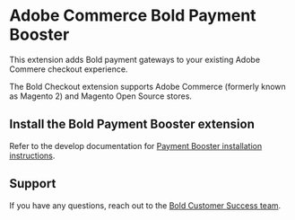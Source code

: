# Adobe Commerce Bold Payment Booster

This extension adds Bold payment gateways to your existing Adobe Commere checkout experience.

The Bold Checkout extension supports Adobe Commerce (formerly known as Magento 2) and Magento Open Source stores.

## Install the Bold Payment Booster extension

Refer to the develop documentation for [Payment Booster installation instructions](https://developer.boldcommerce.com/guides/platform-integration/adobe-commerce/installation?config=payment-booster).

## Support

If you have any questions, reach out to the [Bold Customer Success team](https://support.boldcommerce.com/hc/en-us/requests/new?ticket_form_id=132106).
